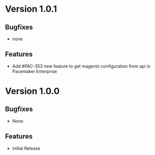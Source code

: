 # Version 1.0.1

## Bugfixes

* none

## Features

* Add #PAC-353 new feature to get magento configuration from api in Pacemaker Enterprise

# Version 1.0.0

## Bugfixes

* None

## Features

* Initial Release
